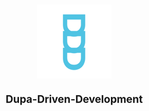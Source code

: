 <p align="center">
  <img src="ddd.png" align="center" alt="logo" width="200px" />
</p>
<h1 align="center">Dupa-Driven-Development</h1>
